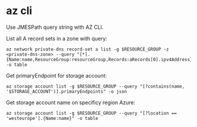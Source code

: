 # az cli

Use JMESPath query string with AZ CLI.

List all A record sets in a zone with query:
```
az network private-dns record-set a list -g $RESOURCE_GROUP -z <private-dns-zone> --query "[*].{Name:name,ResourceGroup:resourceGroup,Records:aRecords[0].ipv4Address}" -o table
```

Get primaryEndpoint for storage account:
```
az storage account list -g $RESOURCE_GROUP --query "[?contains(name, '$STORAGE_ACCOUNT')].primaryEndpoints" -o json
```

Get storage account name on specificy region Azure:
```
az storage account list -g $RESOURCE_GROUP --query "[?location == 'westeurope'].{Name:name}" -o table
```
